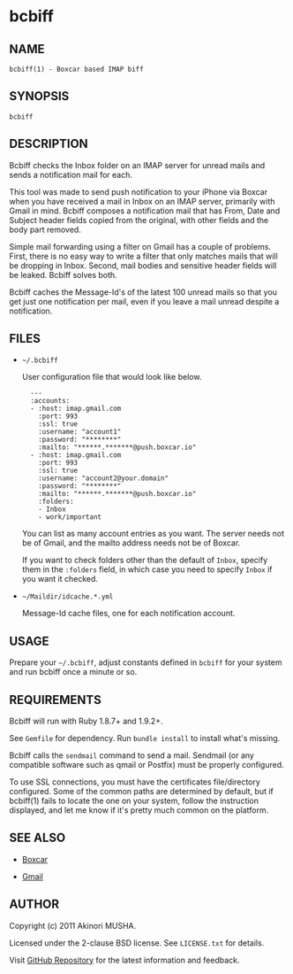 # bcbiff

## NAME

`bcbiff(1) - Boxcar based IMAP biff`

## SYNOPSIS

`bcbiff`

## DESCRIPTION

Bcbiff checks the Inbox folder on an IMAP server for unread mails and
sends a notification mail for each.

This tool was made to send push notification to your iPhone via Boxcar
when you have received a mail in Inbox on an IMAP server, primarily
with Gmail in mind.  Bcbiff composes a notification mail that has
From, Date and Subject header fields copied from the original, with
other fields and the body part removed.

Simple mail forwarding using a filter on Gmail has a couple of
problems.  First, there is no easy way to write a filter that only
matches mails that will be dropping in Inbox.  Second, mail bodies and
sensitive header fields will be leaked.  Bcbiff solves both.

Bcbiff caches the Message-Id's of the latest 100 unread mails so that
you get just one notification per mail, even if you leave a mail
unread despite a notification.

## FILES

* `~/.bcbiff`

    User configuration file that would look like below.

        ---
        :accounts:
        - :host: imap.gmail.com
          :port: 993
          :ssl: true
          :username: "account1"
          :password: "********"
          :mailto: "******.*******@push.boxcar.io"
        - :host: imap.gmail.com
          :port: 993
          :ssl: true
          :username: "account2@your.domain"
          :password: "********"
          :mailto: "******.*******@push.boxcar.io"
          :folders:
          - Inbox
          - work/important

    You can list as many account entries as you want.  The server
    needs not be of Gmail, and the mailto address needs not be of
    Boxcar.

    If you want to check folders other than the default of `Inbox`,
    specify them in the `:folders` field, in which case you need to
    specify `Inbox` if you want it checked.

* `~/Maildir/idcache.*.yml`

    Message-Id cache files, one for each notification account.

## USAGE

Prepare your `~/.bcbiff`, adjust constants defined in `bcbiff` for
your system and run bcbiff once a minute or so.

## REQUIREMENTS

Bcbiff will run with Ruby 1.8.7+ and 1.9.2+.

See `Gemfile` for dependency.  Run `bundle install` to install what's
missing.

Bcbiff calls the `sendmail` command to send a mail.  Sendmail (or any
compatible software such as qmail or Postfix) must be properly
configured.

To use SSL connections, you must have the certificates file/directory
configured.  Some of the common paths are determined by default, but
if bcbiff(1) fails to locate the one on your system, follow the
instruction displayed, and let me know if it's pretty much common on
the platform.

## SEE ALSO

* [Boxcar](http://boxcar.io/)

* [Gmail](https://mail.google.com/)

## AUTHOR

Copyright (c) 2011 Akinori MUSHA.

Licensed under the 2-clause BSD license.  See `LICENSE.txt` for
details.

Visit [GitHub Repository](https://github.com/knu/bcbiff) for the
latest information and feedback.
